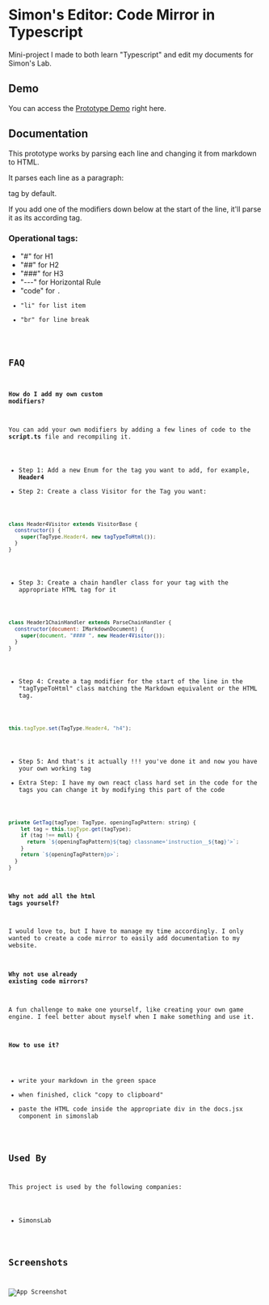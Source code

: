 
# Simon's Editor: Code Mirror in Typescript

Mini-project I made to both learn "Typescript" and edit my documents for Simon's Lab.


## Demo

You can access the [Prototype Demo](https://ssenseii.github.io/simons-editor-prototype/) right here.



## Documentation

This prototype works by parsing each line and changing it from markdown to HTML.

It parses each line as a paragraph: <p> tag by default.

If you add one of the modifiers down below at the start of the line, it'll parse it as its according tag. 

### Operational tags:

- "#" for H1
- "##" for H2
- "###" for H3
- "---" for Horizontal Rule
- "code" for <code>.
- "li" for list item
- "br" for line break 



## FAQ

#### How do I add my own custom modifiers?

You can add your own modifiers by adding a few lines of code to the **script.ts** file and recompiling it.

- Step 1: Add a new Enum for the tag you want to add, for example, **Header4**
- Step 2: Create a class Visitor for the Tag you want:

```javascript
class Header4Visitor extends VisitorBase {
  constructor() {
    super(TagType.Header4, new tagTypeToHtml());
  }
}
```
- Step 3: Create a chain handler class for your tag with the appropriate HTML tag for it
```javascript 
class Header1ChainHandler extends ParseChainHandler {
  constructor(document: IMarkdownDocument) {
    super(document, "#### ", new Header4Visitor());
  }
}
```
- Step 4: Create a tag modifier for the start of the line in the "tagTypeToHtml" class matching the Markdown equivalent or the HTML tag.
```javascript
this.tagType.set(TagType.Header4, "h4");
```
- Step 5: And that's it actually !!! you've done it and now you have your own working tag
- Extra Step: I have my own react class hard set in the code for the tags you can change it by modifying this part of the code
```javascript 
private GetTag(tagType: TagType, openingTagPattern: string) { 
    let tag = this.tagType.get(tagType); 
    if (tag !== null) {  
      return `${openingTagPattern}${tag} classname='instruction__${tag}'>`;                              
    }                                           
    return `${openingTagPattern}p>`;                                          
  }
}
```

#### Why not add all the html tags yourself?

I would love to, but I have to manage my time accordingly. I only wanted to create a code mirror to easily add documentation to my website. 

#### Why not use already existing code mirrors?

A fun challenge to make one yourself, like creating your own game engine. I feel better about myself when I make something and use it.

#### How to use it?

- write your markdown in the green space
- when finished, click "copy to clipboard"
- paste the HTML code inside the appropriate div in the docs.jsx component in simonslab


## Used By

This project is used by the following companies:

- SimonsLab


## Screenshots

![App Screenshot](https://i.ibb.co/gyQDn92/image.png)





